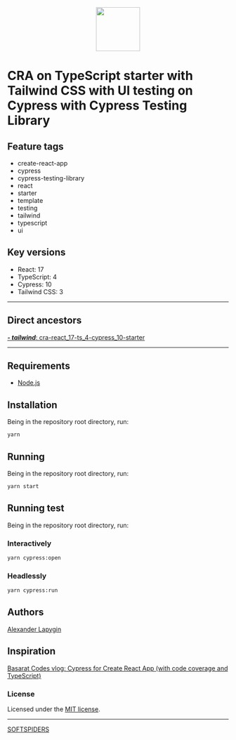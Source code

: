 <div align="center">
    <a href="https://github.com/softspiders/softspiders">
      <img src="https://avatars.githubusercontent.com/u/47006425?v=4"width="100" height="100"/>
    </a>
</div>

# CRA on TypeScript starter with Tailwind CSS with UI testing on Cypress with Cypress Testing Library

## Feature tags

- create-react-app
- cypress
- cypress-testing-library
- react
- starter
- template
- testing
- tailwind
- typescript
- ui

## Key versions

- React: 17
- TypeScript: 4
- Cypress: 10
- Tailwind CSS: 3

---

## Direct ancestors

[***- tailwind***: cra-react_17-ts_4-cypress_10-starter](https://github.com/AlexanderLapygin/cra-react_17-ts_4-cypress_10-starter)


---

## Requirements

* [Node.js](https://nodejs.org/en/download/package-manager/)

## Installation

Being in the repository root directory, run:

```sh
yarn
```

## Running

Being in the repository root directory, run:

```sh
yarn start
```

## Running test

Being in the repository root directory, run:

### Interactively

```sh
yarn cypress:open
```
### Headlessly

```sh
yarn cypress:run
```

## Authors

[Alexander Lapygin](https://github.com/AlexanderLapygin)

## Inspiration

[Basarat Codes vlog: Cypress for Create React App (with code coverage and TypeScript)](https://www.youtube.com/watch?v=Dsgegf15ccA)

### License

Licensed under the [MIT license](./LICENSE).

---

[SOFTSPIDERS](https://github.com/softspiders/softspiders)
